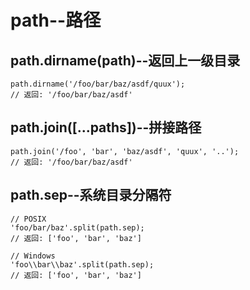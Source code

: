 # path--路径

## path.dirname(path)--返回上一级目录

```
path.dirname('/foo/bar/baz/asdf/quux');
// 返回: '/foo/bar/baz/asdf'
```

## path.join([...paths])--拼接路径

```
path.join('/foo', 'bar', 'baz/asdf', 'quux', '..');
// 返回: '/foo/bar/baz/asdf'
```

## path.sep--系统目录分隔符

```
// POSIX
'foo/bar/baz'.split(path.sep);
// 返回: ['foo', 'bar', 'baz']

// Windows
'foo\\bar\\baz'.split(path.sep);
// 返回: ['foo', 'bar', 'baz']
```
